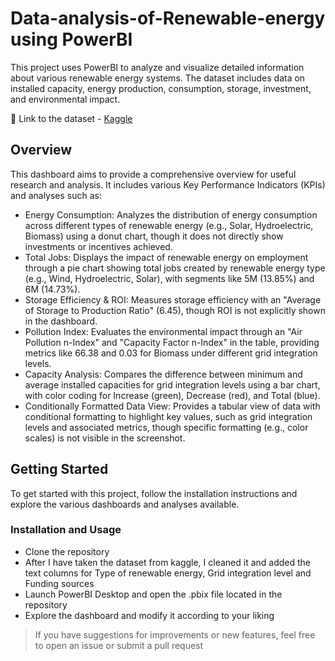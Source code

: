 # Data-analysis-of-Renewable-energy using PowerBI

This project uses PowerBI to analyze and visualize detailed information about various renewable energy systems. The dataset includes data on installed capacity, energy production, consumption, storage, investment, and environmental impact.

🔗 Link to the dataset - [Kaggle](https://www.kaggle.com/datasets/girumwondemagegn/dataset-for-renewable-energy-systems)


## Overview
This dashboard aims to provide a comprehensive overview for useful research and analysis. It includes various Key Performance Indicators (KPIs) and analyses such as:

* Energy Consumption: Analyzes the distribution of energy consumption across different types of renewable energy (e.g., Solar, Hydroelectric, Biomass) using a donut chart, though it does not directly show investments or incentives achieved.
* Total Jobs: Displays the impact of renewable energy on employment through a pie chart showing total jobs created by renewable energy type (e.g., Wind, Hydroelectric, Solar), with segments like 5M (13.85%) and 6M (14.73%).
* Storage Efficiency & ROI: Measures storage efficiency with an "Average of Storage to Production Ratio" (6.45), though ROI is not explicitly shown in the dashboard.
* Pollution Index: Evaluates the environmental impact through an "Air Pollution n-Index" and "Capacity Factor n-Index" in the table, providing metrics like 66.38 and 0.03 for Biomass under different grid integration levels.
* Capacity Analysis: Compares the difference between minimum and average installed capacities for grid integration levels using a bar chart, with color coding for Increase (green), Decrease (red), and Total (blue).
* Conditionally Formatted Data View: Provides a tabular view of data with conditional formatting to highlight key values, such as grid integration levels and associated metrics, though specific formatting (e.g., color scales) is not visible in the screenshot.

## Getting Started
To get started with this project, follow the installation instructions and explore the various dashboards and analyses available.

### Installation and Usage
* Clone the repository
* After I have taken the dataset from kaggle, I cleaned it and added the text columns for Type of renewable energy, Grid integration level and Funding sources
* Launch PowerBI Desktop and open the .pbix file located in the repository
* Explore the dashboard and modify it according to your liking



> If you have suggestions for improvements or new features, feel free to open an issue or submit a pull request

